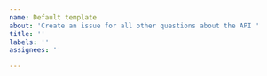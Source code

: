 ```yaml
---
name: Default template
about: 'Create an issue for all other questions about the API '
title: ''
labels: ''
assignees: ''

---
```



